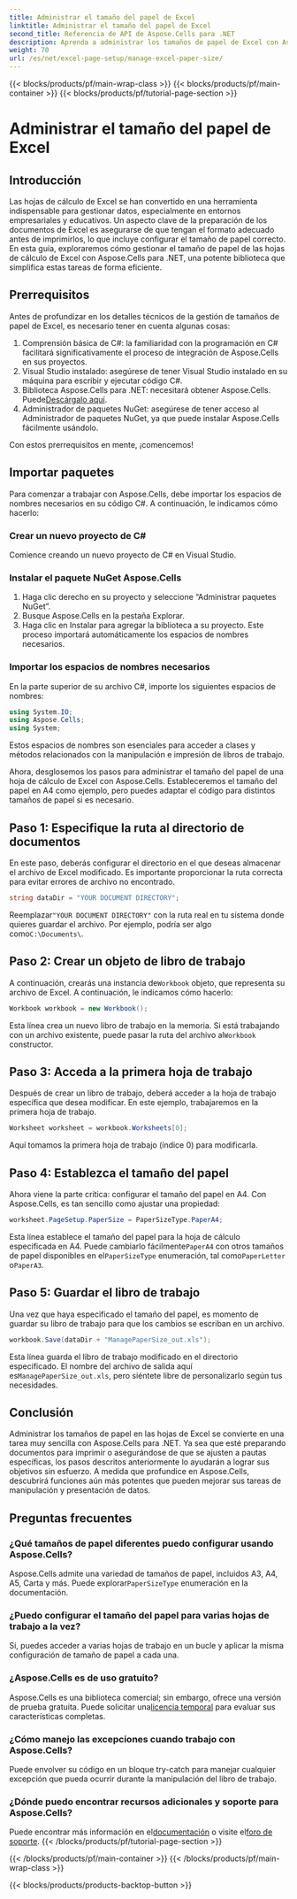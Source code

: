 ```yaml
---
title: Administrar el tamaño del papel de Excel
linktitle: Administrar el tamaño del papel de Excel
second_title: Referencia de API de Aspose.Cells para .NET
description: Aprenda a administrar los tamaños de papel de Excel con Aspose.Cells para .NET. Esta guía ofrece instrucciones paso a paso y ejemplos para una integración perfecta.
weight: 70
url: /es/net/excel-page-setup/manage-excel-paper-size/
---
```


{{< blocks/products/pf/main-wrap-class >}}
{{< blocks/products/pf/main-container >}}
{{< blocks/products/pf/tutorial-page-section >}}

# Administrar el tamaño del papel de Excel

## Introducción

Las hojas de cálculo de Excel se han convertido en una herramienta indispensable para gestionar datos, especialmente en entornos empresariales y educativos. Un aspecto clave de la preparación de los documentos de Excel es asegurarse de que tengan el formato adecuado antes de imprimirlos, lo que incluye configurar el tamaño de papel correcto. En esta guía, exploraremos cómo gestionar el tamaño de papel de las hojas de cálculo de Excel con Aspose.Cells para .NET, una potente biblioteca que simplifica estas tareas de forma eficiente.

## Prerrequisitos

Antes de profundizar en los detalles técnicos de la gestión de tamaños de papel de Excel, es necesario tener en cuenta algunas cosas:

1. Comprensión básica de C#: la familiaridad con la programación en C# facilitará significativamente el proceso de integración de Aspose.Cells en sus proyectos.
2. Visual Studio instalado: asegúrese de tener Visual Studio instalado en su máquina para escribir y ejecutar código C#.
3. Biblioteca Aspose.Cells para .NET: necesitará obtener Aspose.Cells. Puede[Descárgalo aquí](https://releases.aspose.com/cells/net/).
4. Administrador de paquetes NuGet: asegúrese de tener acceso al Administrador de paquetes NuGet, ya que puede instalar Aspose.Cells fácilmente usándolo.

Con estos prerrequisitos en mente, ¡comencemos!

## Importar paquetes

Para comenzar a trabajar con Aspose.Cells, debe importar los espacios de nombres necesarios en su código C#. A continuación, le indicamos cómo hacerlo:

### Crear un nuevo proyecto de C#

Comience creando un nuevo proyecto de C# en Visual Studio.

### Instalar el paquete NuGet Aspose.Cells

1. Haga clic derecho en su proyecto y seleccione “Administrar paquetes NuGet”.
2. Busque Aspose.Cells en la pestaña Explorar.
3. Haga clic en Instalar para agregar la biblioteca a su proyecto. Este proceso importará automáticamente los espacios de nombres necesarios.

### Importar los espacios de nombres necesarios

En la parte superior de su archivo C#, importe los siguientes espacios de nombres:

```csharp
using System.IO;
using Aspose.Cells;
using System;
```

Estos espacios de nombres son esenciales para acceder a clases y métodos relacionados con la manipulación e impresión de libros de trabajo.

Ahora, desglosemos los pasos para administrar el tamaño del papel de una hoja de cálculo de Excel con Aspose.Cells. Estableceremos el tamaño del papel en A4 como ejemplo, pero puedes adaptar el código para distintos tamaños de papel si es necesario.

## Paso 1: Especifique la ruta al directorio de documentos

En este paso, deberás configurar el directorio en el que deseas almacenar el archivo de Excel modificado. Es importante proporcionar la ruta correcta para evitar errores de archivo no encontrado.

```csharp
string dataDir = "YOUR DOCUMENT DIRECTORY";
```

 Reemplazar`"YOUR DOCUMENT DIRECTORY"` con la ruta real en tu sistema donde quieres guardar el archivo. Por ejemplo, podría ser algo como`C:\Documents\`.

## Paso 2: Crear un objeto de libro de trabajo

 A continuación, crearás una instancia de`Workbook` objeto, que representa su archivo de Excel. A continuación, le indicamos cómo hacerlo:

```csharp
Workbook workbook = new Workbook();
```

 Esta línea crea un nuevo libro de trabajo en la memoria. Si está trabajando con un archivo existente, puede pasar la ruta del archivo al`Workbook` constructor.

## Paso 3: Acceda a la primera hoja de trabajo

Después de crear un libro de trabajo, deberá acceder a la hoja de trabajo específica que desea modificar. En este ejemplo, trabajaremos en la primera hoja de trabajo.

```csharp
Worksheet worksheet = workbook.Worksheets[0];
```

Aquí tomamos la primera hoja de trabajo (índice 0) para modificarla.

## Paso 4: Establezca el tamaño del papel

Ahora viene la parte crítica: configurar el tamaño del papel en A4. Con Aspose.Cells, es tan sencillo como ajustar una propiedad:

```csharp
worksheet.PageSetup.PaperSize = PaperSizeType.PaperA4;
```

 Esta línea establece el tamaño del papel para la hoja de cálculo especificada en A4. Puede cambiarlo fácilmente`PaperA4` con otros tamaños de papel disponibles en el`PaperSizeType` enumeración, tal como`PaperLetter` o`PaperA3`.

## Paso 5: Guardar el libro de trabajo

Una vez que haya especificado el tamaño del papel, es momento de guardar su libro de trabajo para que los cambios se escriban en un archivo.

```csharp
workbook.Save(dataDir + "ManagePaperSize_out.xls");
```

 Esta línea guarda el libro de trabajo modificado en el directorio especificado. El nombre del archivo de salida aquí es`ManagePaperSize_out.xls`, pero siéntete libre de personalizarlo según tus necesidades.

## Conclusión

Administrar los tamaños de papel en las hojas de Excel se convierte en una tarea muy sencilla con Aspose.Cells para .NET. Ya sea que esté preparando documentos para imprimir o asegurándose de que se ajusten a pautas específicas, los pasos descritos anteriormente lo ayudarán a lograr sus objetivos sin esfuerzo. A medida que profundice en Aspose.Cells, descubrirá funciones aún más potentes que pueden mejorar sus tareas de manipulación y presentación de datos.

## Preguntas frecuentes

### ¿Qué tamaños de papel diferentes puedo configurar usando Aspose.Cells?
 Aspose.Cells admite una variedad de tamaños de papel, incluidos A3, A4, A5, Carta y más. Puede explorar`PaperSizeType` enumeración en la documentación.

### ¿Puedo configurar el tamaño del papel para varias hojas de trabajo a la vez?
Sí, puedes acceder a varias hojas de trabajo en un bucle y aplicar la misma configuración de tamaño de papel a cada una.

### ¿Aspose.Cells es de uso gratuito?
 Aspose.Cells es una biblioteca comercial; sin embargo, ofrece una versión de prueba gratuita. Puede solicitar una[licencia temporal](https://purchase.aspose.com/temporary-license/) para evaluar sus características completas.

### ¿Cómo manejo las excepciones cuando trabajo con Aspose.Cells?
Puede envolver su código en un bloque try-catch para manejar cualquier excepción que pueda ocurrir durante la manipulación del libro de trabajo.

### ¿Dónde puedo encontrar recursos adicionales y soporte para Aspose.Cells?
 Puede encontrar más información en el[documentación](https://reference.aspose.com/cells/net/) o visite el[foro de soporte](https://forum.aspose.com/c/cells/9).
{{< /blocks/products/pf/tutorial-page-section >}}

{{< /blocks/products/pf/main-container >}}
{{< /blocks/products/pf/main-wrap-class >}}

{{< blocks/products/products-backtop-button >}}
